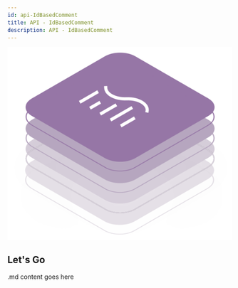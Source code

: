 ```yaml
---
id: api-IdBasedComment
title: API - IdBasedComment
description: API - IdBasedComment
---
```


![DCM kit banner](/img/kit-icons/dcm-kit-icon.svg)

## Let's Go

.md content goes here
